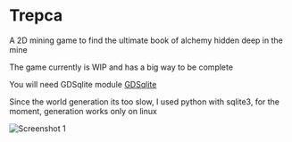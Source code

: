# Trepca
A 2D mining game to find the ultimate book of alchemy hidden deep in the mine

The game currently is WIP and has a big way to be complete

You will need GDSqlite module [GDSqlite](https://github.com/khairul169/gdsqlite)

Since the world generation its too slow, I used python with sqlite3, for the moment, generation works only on linux

![Screenshot 1](https://lut.im/y9o4WZ68b2/CZq9XtuuyvuvUjFk.jpg)
